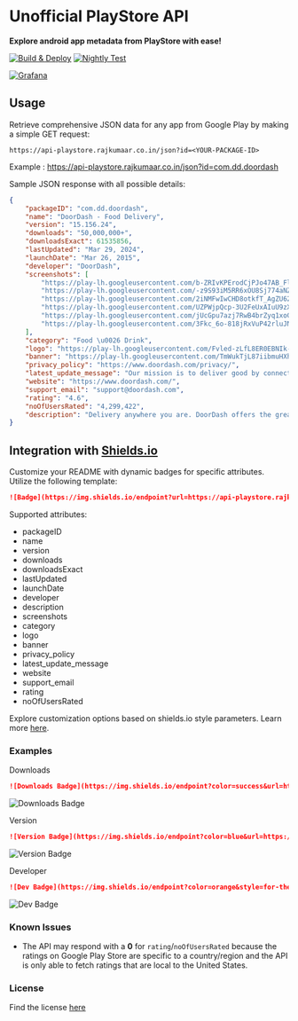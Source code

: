 # Unofficial PlayStore API

**Explore android app metadata from PlayStore with ease!**

[![Build & Deploy](https://github.com/rajkumaar23/api-playstore/actions/workflows/deploy.yaml/badge.svg)](https://github.com/rajkumaar23/api-playstore/actions/workflows/deploy.yaml)
[![Nightly Test](https://github.com/rajkumaar23/api-playstore/actions/workflows/test.yaml/badge.svg)](https://github.com/rajkumaar23/api-playstore/actions/workflows/test.yaml)

[![Grafana](https://img.shields.io/badge/grafana-%23F46800.svg?style=for-the-badge&logo=grafana&logoColor=white)](https://grafana.rajkumaar.co.in/public-dashboards/8a871250889448038177cfef918ef660)

## Usage

Retrieve comprehensive JSON data for any app from Google Play by making a simple GET request:
```
https://api-playstore.rajkumaar.co.in/json?id=<YOUR-PACKAGE-ID>
```
Example : https://api-playstore.rajkumaar.co.in/json?id=com.dd.doordash

Sample JSON response with all possible details:
```json
{
    "packageID": "com.dd.doordash",
    "name": "DoorDash - Food Delivery",
    "version": "15.156.24",
    "downloads": "50,000,000+",
    "downloadsExact": 61535856,
    "lastUpdated": "Mar 29, 2024",
    "launchDate": "Mar 26, 2015",
    "developer": "DoorDash",
    "screenshots": [
        "https://play-lh.googleusercontent.com/b-ZRIvKPErodCjPJo47AB_Fl1dGgOUAGoe03OjER7lzZPffz3Cv0xgMniNHfRYR-bQg",
        "https://play-lh.googleusercontent.com/-z9S93iM5RR6xOU8Sj774aNZsSATCZymn3fJiOnzW1VuGteh5vLfgyTjIiKOMhCFfjc",
        "https://play-lh.googleusercontent.com/2iNMFwIwCHD8otkfT_AgZU62UNqJziCay3uEVEDFrXmz78wuOf-hTNZbLwdEgShWcfM",
        "https://play-lh.googleusercontent.com/UZPWjpQcp-3U2FeUxAIuU9zX2P-z4rhKwmH0hyyr4sUQoKVUotKb_SdhuRBxMW0KsuY",
        "https://play-lh.googleusercontent.com/jUcGpu7azj7RwB4brZyq1xoCzyobyUkHwyNcuhfZJK-6DDvm7AFB0ldsTP4Hs2h5UsHg",
        "https://play-lh.googleusercontent.com/3Fkc_6o-818jRxVuP42rluJNjx_CQ77Bs8Fx-HDD6jAxRmD-irJLsMAtiIvm3sC8qeZN"
    ],
    "category": "Food \u0026 Drink",
    "logo": "https://play-lh.googleusercontent.com/Fvled-zLfL8ER0EBNIk-FnunJCcH2u_T6rdITclOFdU2jpEopdMstZOHP-PtuhP_5coZ",
    "banner": "https://play-lh.googleusercontent.com/TmWukTjL87iibmuHXhc9d04Hvul6nErQXE0nRcJvvsiFffDBjE0JmGns57r1x1RihMA",
    "privacy_policy": "https://www.doordash.com/privacy/",
    "latest_update_message": "Our mission is to deliver good by connecting people and possibility. If we can play a small role in helping you spend more time with your friends and family or get ahead on your favorite projects, then we have delivered good.\u003cbr\u003e\u003cbr\u003eWe’re launching a new set of initiatives to deliver good within our communities, and you’ll see a new visual identity that reflects our spirit. Thank you for making DoorDash a success — we wouldn’t be here without you.\u003cbr\u003e\u003cbr\u003eUpward and onward!\u003cbr\u003eTony Xu, CEO and Co-Founder",
    "website": "https://www.doordash.com/",
    "support_email": "support@doordash.com",
    "rating": "4.6",
    "noOfUsersRated": "4,299,422",
    "description": "Delivery anywhere you are. DoorDash offers the greatest online selection of your favorite restaurants and stores, facilitating delivery of freshly prepared meals, groceries, OTC medicines, flowers \u0026amp; more. With more than 310,000 menus and 55,000+ grocery, convenience \u0026amp; retail stores across 4,000+ cities in the U.S., Canada, and Australia, you’ll find the best of your neighborhood as you shop and order online. Plus, enjoy $0 delivery fees for your first month. Restrictions apply: https://drd.sh/tF5uns/\u003cbr\u003e\u003cbr\u003eIT’S ALL HERE\u003cbr\u003e·Restaurants: Food delivery from local \u0026amp; national restaurants\u003cbr\u003e·Grocery: Fulfill your weekly grocery list, from produce to diapers. Shop diets like gluten-free \u0026amp; vegan.\u003cbr\u003e·Drinks, Snacks \u0026amp; More: Sodas, candy \u0026amp; ibuprofen from stores like 7-Eleven \u0026amp; CVS\u003cbr\u003e·Flowers: Order fresh flowers for occasions like Valentine’s Day\u003cbr\u003e\u003cbr\u003eKEY FEATURES\u003cbr\u003e· Get it now: Get on-demand, same-day delivery\u003cbr\u003e· Schedule deliveries: Order in advance and get it when it\u0026#39;s most convenient for you.\u003cbr\u003e· Real-Time Tracking: See when your order will arrive.\u003cbr\u003e· No Minimums: Order as little or as much as you want.\u003cbr\u003e· Easy Payment: Conveniently pay via Google Pay, Venmo, Paypal, credit card, or SNAP/EBT at participating Mx.\u003cbr\u003e· No-Contact Delivery: Your food will be left in a safe place and you’ll be alerted that it’s ready for you to pick up at your doorstep\u003cbr\u003e\u003cbr\u003eENJOY UNLIMITED $0 DELIVERY FEES WITH DASHPASS\u003cbr\u003eGet unlimited $0 delivery fees and up to 10% off eligible orders from your neighborhood restaurants, grocery stores, and more. Plus, DashPass members get access to exclusive items and offers, and 5% in DoorDash credits back on eligible Pickup orders. Your first 30 days on DashPass are free, then your membership auto-renews at $9.99/month. Cancel anytime.\u003cbr\u003e\u003cbr\u003eNATIONAL RESTAURANT PARTNERS\u003cbr\u003eMcDonald\u0026#39;s, Starbucks, Chick-fil-A, Burger King, Wendy’s, Chipotle, The Cheesecake Factory, Outback Steakhouse, Panera, Chili\u0026#39;s, Subway, Dunkin’ Donuts, Jamba Juice, Panda Express, Moe\u0026#39;s, P.F. Chang’s, Denny’s, Buffalo Wild Wings, Papa John\u0026#39;s, Papa Murphy’s, Jack in the Box, Five Guys, Boston Market, Red Robin, TGI Friday’s, Red Lobster, Qdoba, El Pollo Loco, White Castle, SmashBurger\u003cbr\u003e\u003cbr\u003eGROCERY DELIVERY PARTNERS\u003cbr\u003eSafeway, Albertsons, Aldi, Sprouts Farmers Market, Meijer, Hy-Vee, Grocery Outlet, Winn-Dixie, Smart \u0026amp; Final, BJ’s, Vons, Weis, ACME, Raley’s, Fresh Thyme, Giant Eagle, Bashas’, Bristol Farms and more.\u003cbr\u003e\u003cbr\u003eCONVENIENCE \u0026amp; RETAIL DELIVERY PARTNERS\u003cbr\u003eWalgreens, 7-Eleven, CVS, Rite Aid, Dollar General, Wawa, Sheetz, Casey’s, Total Wine, BevMo!, PetSmart, Sephora, DICK\u0026#39;S Sporting Goods, Tractor Supply, and more\u003cbr\u003e\u003cbr\u003eFIND RESTAURANTS AND STORES NEAR YOU\u003cbr\u003eWe’re growing and currently serving over 4,000 cities across the United States, Puerto Rico, Canada, and Australia including cities such as New York City, Los Angeles, Toronto, Vancouver, BC, Melbourne, Sydney, Montreal and more.\u003cbr\u003e\u003cbr\u003eNotice at Collection (California Residents): https://help.doordash.com/consumers/s/privacy-policy-us#section-11\u003cbr\u003eVisit doordash.com to learn more.",
}
```

## Integration with [Shields.io](https://shields.io)
Customize your README with dynamic badges for specific attributes. Utilize the following template:
```markdown
![Badge](https://img.shields.io/endpoint?url=https://api-playstore.rajkumaar.co.in/<ATTRIBUTE-NAME>?id=<PACKAGE-ID>)
```
Supported attributes: 
- packageID
- name
- version
- downloads
- downloadsExact
- lastUpdated
- launchDate
- developer
- description
- screenshots
- category
- logo
- banner
- privacy_policy
- latest_update_message
- website
- support_email
- rating
- noOfUsersRated

Explore customization options based on shields.io style parameters. Learn more [here](https://shields.io/).

### Examples

Downloads
```markdown
![Downloads Badge](https://img.shields.io/endpoint?color=success&url=https://api-playstore.rajkumaar.co.in/downloads?id=com.dd.doordash)
```
![Downloads Badge](https://img.shields.io/endpoint?color=success&url=https://api-playstore.rajkumaar.co.in/downloads?id=com.dd.doordash)

Version
```markdown
![Version Badge](https://img.shields.io/endpoint?color=blue&url=https://api-playstore.rajkumaar.co.in/version?id=com.dd.doordash)
```
![Version Badge](https://img.shields.io/endpoint?color=blue&url=https://api-playstore.rajkumaar.co.in/version?id=com.dd.doordash)

Developer
```markdown
![Dev Badge](https://img.shields.io/endpoint?color=orange&style=for-the-badge&url=https://api-playstore.rajkumaar.co.in/developer?id=com.dd.doordash)
```
![Dev Badge](https://img.shields.io/endpoint?color=orange&style=for-the-badge&url=https://api-playstore.rajkumaar.co.in/developer?id=com.dd.doordash)

### Known Issues

- The API may respond with a **0** for `rating`/`noOfUsersRated` because the ratings on Google Play Store are specific to a country/region and the API is only able to fetch ratings that are local to the United States.

### License
Find the license [here](LICENSE)


